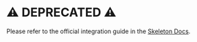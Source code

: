 # ⚠️ DEPRECATED ⚠️

Please refer to the official integration guide in the [Skeleton Docs](https://www.skeleton.dev/docs/ssd).
